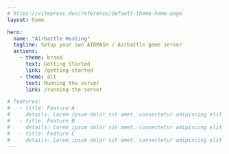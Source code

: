```yaml
---
# https://vitepress.dev/reference/default-theme-home-page
layout: home

hero:
  name: "Airbattle Hosting"
  tagline: Setup your own AIRMASH / Airbattle game server
  actions:
    - theme: brand
      text: Getting Started
      link: /getting-started
    - theme: alt
      text: Running the server
      link: /running-the-server

# features:
#   - title: Feature A
#     details: Lorem ipsum dolor sit amet, consectetur adipiscing elit
#   - title: Feature B
#     details: Lorem ipsum dolor sit amet, consectetur adipiscing elit
#   - title: Feature C
#     details: Lorem ipsum dolor sit amet, consectetur adipiscing elit
---
```

